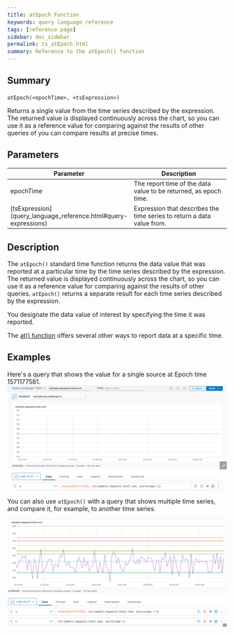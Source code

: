 ```yaml
---
title: atEpoch Function
keywords: query language reference
tags: [reference page]
sidebar: doc_sidebar
permalink: ts_atEpoch.html
summary: Reference to the atEpoch() function
---
```

## Summary
```
atEpoch(<epochTime>, <tsExpression>)
```
Returns a single value from the time series described by the expression. The returned value is displayed continuously across the chart, so you can use it as a reference value for comparing against the results of other queries of you can compare results at precise times.

## Parameters
<table>
<tbody>
<thead>
<tr><th width="20%">Parameter</th><th width="80%">Description</th></tr>
</thead>
<tr><td>epochTime</td>
<td>The report time of the data value to be returned, as epoch time.
</td></tr>
<tr>
<td markdown="span"> [tsExpression](query_language_reference.html#query-expressions)</td>
<td>Expression that describes the time series to return a data value from. </td></tr>
</tbody>
</table>


## Description

The `atEpoch()` standard time function returns the data value that was reported at a particular time by the time series described by the expression.  The returned value is displayed continuously across the chart, so you can use it as a reference value for comparing against the results of other queries. `atEpoch()` returns a separate result for each time series described by the expression.

You designate the data value of interest by specifying the time it was reported.

The [at() function](ts_at.html) offers several other ways to report data at a specific time.

## Examples

Here's a query that shows the value for a single source at Epoch time 1571177581.
![atEpoch for 1 source](images/ts_atEpoch_one_source.png)

You can also use `atEpoch()` with a query that shows multiple time series, and compare it, for example, to another time series.

![at Epoch for multiple sources](images/ts_atEpoch_multiple.png)
